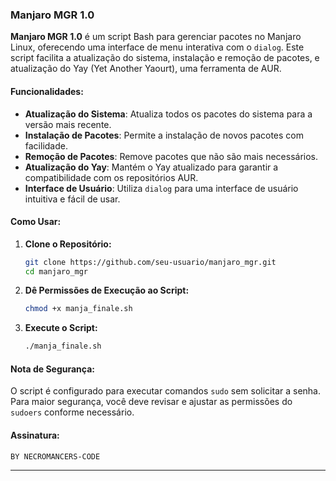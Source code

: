 ### Manjaro MGR 1.0

**Manjaro MGR 1.0** é um script Bash para gerenciar pacotes no Manjaro Linux, oferecendo uma interface de menu interativa com o `dialog`. Este script facilita a atualização do sistema, instalação e remoção de pacotes, e atualização do Yay (Yet Another Yaourt), uma ferramenta de AUR.

#### Funcionalidades:

- **Atualização do Sistema**: Atualiza todos os pacotes do sistema para a versão mais recente.
- **Instalação de Pacotes**: Permite a instalação de novos pacotes com facilidade.
- **Remoção de Pacotes**: Remove pacotes que não são mais necessários.
- **Atualização do Yay**: Mantém o Yay atualizado para garantir a compatibilidade com os repositórios AUR.
- **Interface de Usuário**: Utiliza `dialog` para uma interface de usuário intuitiva e fácil de usar.

#### Como Usar:

1. **Clone o Repositório:**

   ```bash
   git clone https://github.com/seu-usuario/manjaro_mgr.git
   cd manjaro_mgr
   ```

2. **Dê Permissões de Execução ao Script:**

   ```bash
   chmod +x manja_finale.sh
   ```

3. **Execute o Script:**

   ```bash
   ./manja_finale.sh
   ```

#### Nota de Segurança:

O script é configurado para executar comandos `sudo` sem solicitar a senha. Para maior segurança, você deve revisar e ajustar as permissões do `sudoers` conforme necessário.

#### Assinatura:

```
BY NECROMANCERS-CODE
```

---

